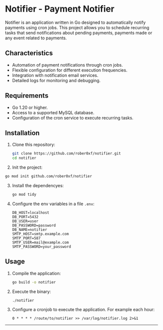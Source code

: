 # Notifier - Payment Notifier
Notifier is an application written in Go designed to automatically notify payments using cron jobs. This project allows you to schedule recurring tasks that send notifications about pending payments, payments made or any event related to payments.

## Characteristics
- Automation of payment notifications through cron jobs.
- Flexible configuration for different execution frequencies.
- Integration with notification email services.
- Detailed logs for monitoring and debugging.

## Requirements
- Go 1.20 or higher.
- Access to a supported MySQL database.
- Configuration of the cron service to execute recurring tasks.

## Installation
1. Clone this repository:
    ```bash
    git clone https://github.com/rober0xf/notifier.git
    cd notifier
    ```
2. Init the project:
  ```bash
  go mod init github.com/rober0xf/notifier
  ```
3. Install the dependencyes:
    ```bash
    go mod tidy
    ```
4. Configure the env variables in a file `.env`:
    ```env
    DB_HOST=localhost
    DB_PORT=5432
    DB_USER=user
    DB_PASSWORD=password
    DB_NAME=notifier
    SMTP_HOST=smtp.example.com
    SMTP_PORT=587
    SMTP_USER=mail@example.com
    SMTP_PASSWORD=your_password
    ```

## Usage
1. Compile the application:
    ```bash
    go build -o notifier
    ```
2. Execute the binary:
    ```bash
    ./notifier
    ```
3. Configure a cronjob to execute the application. For example each hour:
    ```
    0 * * * * /route/to/notifier >> /var/log/notifier.log 2>&1
    ```

---
